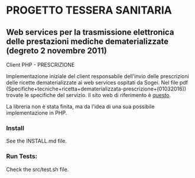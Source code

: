 # PROGETTO TESSERA SANITARIA
## Web services per la trasmissione elettronica delle prestazioni mediche dematerializzate (degreto 2 novembre 2011)
Client PHP - PRESCRIZIONE

Implementazione iniziale del client responsabile dell'invio delle prescrizioni delle ricette dematerializzate ai web services ospitati da Sogei.
Nel file pdf (Specifiche+tecniche+ricetta+dematerializzata-prescrizione+(01032016)) trovate le specifiche del servizio.
Il sito web di riferimento è [questo](http://sistemats1.sanita.finanze.it/wps/content/Portale_Tessera_Sanitaria/STS_Sanita/Home/Sistema+TS+informa/Medici+in+rete/Ricetta+dematerializzata+DM+2+novembre+2011/).

La libreria non è stata finita, ma da l'idea di una sua possibile implementazione in PHP.

### Install
See the INSTALL.md file.

### Run Tests:
Check the src/test.sh file.

